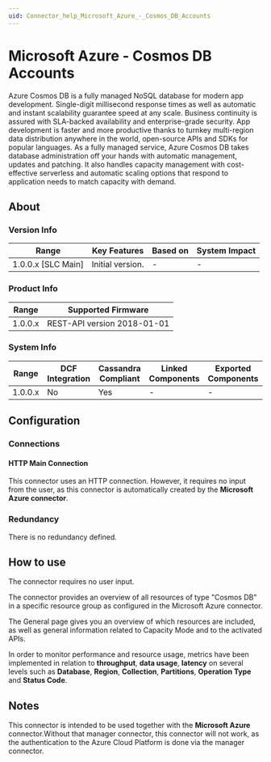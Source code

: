 ```yaml
---
uid: Connector_help_Microsoft_Azure_-_Cosmos_DB_Accounts
---
```


# Microsoft Azure - Cosmos DB Accounts

Azure Cosmos DB is a fully managed NoSQL database for modern app development. Single-digit millisecond response times as well as automatic and instant scalability guarantee speed at any scale. Business continuity is assured with SLA-backed availability and enterprise-grade security. App development is faster and more productive thanks to turnkey multi-region data distribution anywhere in the world, open-source APIs and SDKs for popular languages. As a fully managed service, Azure Cosmos DB takes database administration off your hands with automatic management, updates and patching. It also handles capacity management with cost-effective serverless and automatic scaling options that respond to application needs to match capacity with demand.

## About

### Version Info

| **Range**            | **Key Features** | **Based on** | **System Impact** |
|----------------------|------------------|--------------|-------------------|
| 1.0.0.x \[SLC Main\] | Initial version. | \-           | \-                |

### Product Info

| **Range** | **Supported Firmware**      |
|-----------|-----------------------------|
| 1.0.0.x   | REST-API version 2018-01-01 |

### System Info

| **Range** | **DCF Integration** | **Cassandra Compliant** | **Linked Components** | **Exported Components** |
|-----------|---------------------|-------------------------|-----------------------|-------------------------|
| 1.0.0.x   | No                  | Yes                     | \-                    | \-                      |

## Configuration

### Connections

#### HTTP Main Connection

This connector uses an HTTP connection. However, it requires no input from the user, as this connector is automatically created by the **Microsoft Azure connector**.

### Redundancy

There is no redundancy defined.

## How to use

The connector requires no user input.

The connector provides an overview of all resources of type "Cosmos DB" in a specific resource group as configured in the Microsoft Azure connector.

The General page gives you an overview of which resources are included, as well as general information related to Capacity Mode and to the activated APIs.

In order to monitor performance and resource usage, metrics have been implemented in relation to **throughput**, **data usage**, **latency** on several levels such as **Database**, **Region**, **Collection**, **Partitions**, **Operation Type** and **Status Code**.

## Notes

This connector is intended to be used together with the **Microsoft Azure** connector.Without that manager connector, this connector will not work, as the authentication to the Azure Cloud Platform is done via the manager connector.
